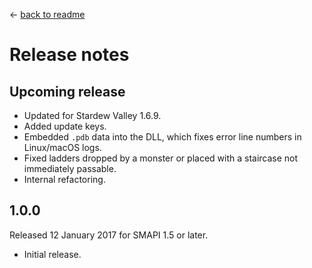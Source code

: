 ﻿← [back to readme](README.md)

# Release notes
## Upcoming release
* Updated for Stardew Valley 1.6.9.
* Added update keys.
* Embedded `.pdb` data into the DLL, which fixes error line numbers in Linux/macOS logs.
* Fixed ladders dropped by a monster or placed with a staircase not immediately passable.
* Internal refactoring.

## 1.0.0
Released 12 January 2017 for SMAPI 1.5 or later.

* Initial release.
